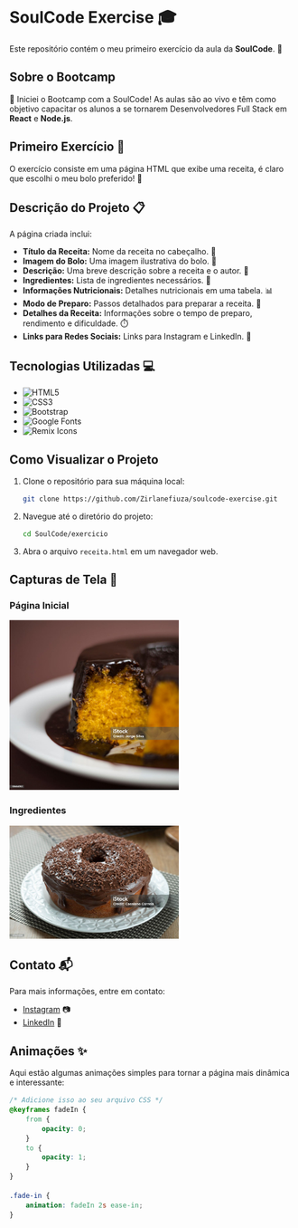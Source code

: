# SoulCode Exercise 🎓

Este repositório contém o meu primeiro exercício da aula da **SoulCode**. 🌟

## Sobre o Bootcamp

🎉 Iniciei o Bootcamp com a SoulCode! As aulas são ao vivo e têm como objetivo capacitar os alunos a se tornarem Desenvolvedores Full Stack em **React** e **Node.js**. 

## Primeiro Exercício 🚀

O exercício consiste em uma página HTML que exibe uma receita, é claro que escolhi o meu bolo preferido! 🍰

## Descrição do Projeto 📋

A página criada inclui:

- **Título da Receita:** Nome da receita no cabeçalho. 📝
- **Imagem do Bolo:** Uma imagem ilustrativa do bolo. 🍰
- **Descrição:** Uma breve descrição sobre a receita e o autor. 📖
- **Ingredientes:** Lista de ingredientes necessários. 🛒
- **Informações Nutricionais:** Detalhes nutricionais em uma tabela. 📊
- **Modo de Preparo:** Passos detalhados para preparar a receita. 🥄
- **Detalhes da Receita:** Informações sobre o tempo de preparo, rendimento e dificuldade. ⏱️
- **Links para Redes Sociais:** Links para Instagram e LinkedIn. 🔗

## Tecnologias Utilizadas 💻

- ![HTML5](https://img.shields.io/badge/HTML5-E34F26?style=for-the-badge&logo=html5&logoColor=white)
- ![CSS3](https://img.shields.io/badge/CSS3-1572B6?style=for-the-badge&logo=css3&logoColor=white)
- ![Bootstrap](https://img.shields.io/badge/Bootstrap-563D7C?style=for-the-badge&logo=bootstrap&logoColor=white)
- ![Google Fonts](https://img.shields.io/badge/Google%20Fonts-4285F4?style=for-the-badge&logo=google&logoColor=white)
- ![Remix Icons](https://img.shields.io/badge/Remix%20Icons-2F2F2F?style=for-the-badge&logo=remixicon&logoColor=white)

## Como Visualizar o Projeto

1. Clone o repositório para sua máquina local:

    ```bash
    git clone https://github.com/Zirlanefiuza/soulcode-exercise.git
    ```

2. Navegue até o diretório do projeto:

    ```bash
    cd SoulCode/exercicio 
    ```

3. Abra o arquivo `receita.html` em um navegador web.

## Capturas de Tela 📸

### Página Inicial

<img src="assets/img/bolodecenoura-2.jpg" alt="Bolo de Cenoura com Cobertura de Chocolate" width="300">


### Ingredientes

<img src="assets/img/bolodecenoura-1.jpg" alt="Ingredientes" width="300">

## Contato 📬

Para mais informações, entre em contato:

- [Instagram](https://www.instagram.com/zilanefiuza) 📷
- [LinkedIn](https://www.linkedin.com/in/zirlane-fiuza) 💼

## Animações ✨

Aqui estão algumas animações simples para tornar a página mais dinâmica e interessante:

```css
/* Adicione isso ao seu arquivo CSS */
@keyframes fadeIn {
    from {
        opacity: 0;
    }
    to {
        opacity: 1;
    }
}

.fade-in {
    animation: fadeIn 2s ease-in;
}
